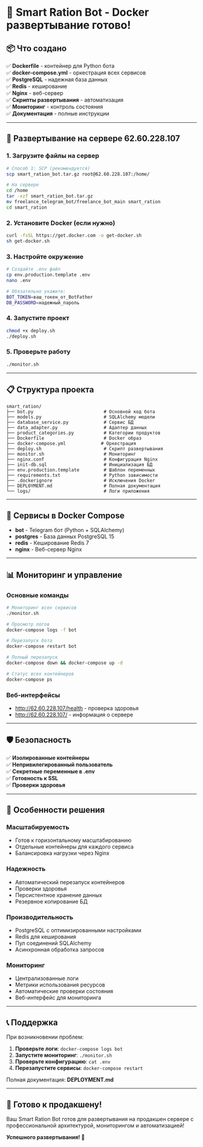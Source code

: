 # 🎉 Smart Ration Bot - Docker развертывание готово!

## 📦 Что создано

✅ **Dockerfile** - контейнер для Python бота  
✅ **docker-compose.yml** - оркестрация всех сервисов  
✅ **PostgreSQL** - надежная база данных  
✅ **Redis** - кеширование  
✅ **Nginx** - веб-сервер  
✅ **Скрипты развертывания** - автоматизация  
✅ **Мониторинг** - контроль состояния  
✅ **Документация** - полные инструкции  

---

## 🚀 Развертывание на сервере 62.60.228.107

### 1. Загрузите файлы на сервер
```bash
# Способ 1: SCP (рекомендуется)
scp smart_ration_bot.tar.gz root@62.60.228.107:/home/

# На сервере
cd /home
tar -xzf smart_ration_bot.tar.gz
mv freelance_telegram_bot/freelance_bot_main smart_ration
cd smart_ration
```

### 2. Установите Docker (если нужно)
```bash
curl -fsSL https://get.docker.com -o get-docker.sh
sh get-docker.sh
```

### 3. Настройте окружение
```bash
# Создайте .env файл
cp env.production.template .env
nano .env

# Обязательно укажите:
BOT_TOKEN=ваш_токен_от_BotFather
DB_PASSWORD=надежный_пароль
```

### 4. Запустите проект
```bash
chmod +x deploy.sh
./deploy.sh
```

### 5. Проверьте работу
```bash
./monitor.sh
```

---

## 📋 Структура проекта

```
smart_ration/
├── bot.py                          # Основной код бота
├── models.py                       # SQLAlchemy модели
├── database_service.py             # Сервис БД
├── data_adapter.py                 # Адаптер данных
├── product_categories.py           # Категории продуктов
├── Dockerfile                      # Docker образ
├── docker-compose.yml             # Оркестрация
├── deploy.sh                       # Скрипт развертывания
├── monitor.sh                      # Мониторинг
├── nginx.conf                      # Конфигурация Nginx
├── init-db.sql                     # Инициализация БД
├── env.production.template         # Шаблон переменных
├── requirements.txt                # Python зависимости
├── .dockerignore                   # Исключения Docker
├── DEPLOYMENT.md                   # Полная документация
└── logs/                           # Логи приложения
```

---

## 🔧 Сервисы в Docker Compose

- **bot** - Telegram бот (Python + SQLAlchemy)
- **postgres** - База данных PostgreSQL 15
- **redis** - Кеширование Redis 7
- **nginx** - Веб-сервер Nginx

---

## 📊 Мониторинг и управление

### Основные команды
```bash
# Мониторинг всех сервисов
./monitor.sh

# Просмотр логов
docker-compose logs -f bot

# Перезапуск бота
docker-compose restart bot

# Полный перезапуск
docker-compose down && docker-compose up -d

# Статус всех контейнеров
docker-compose ps
```

### Веб-интерфейсы
- http://62.60.228.107/health - проверка здоровья
- http://62.60.228.107/ - информация о сервере

---

## 🛡️ Безопасность

✅ **Изолированные контейнеры**  
✅ **Непривилегированный пользователь**  
✅ **Секретные переменные в .env**  
✅ **Готовность к SSL**  
✅ **Проверки здоровья**  

---

## 🎯 Особенности решения

### Масштабируемость
- Готов к горизонтальному масштабированию
- Отдельные контейнеры для каждого сервиса
- Балансировка нагрузки через Nginx

### Надежность
- Автоматический перезапуск контейнеров
- Проверки здоровья
- Персистентное хранение данных
- Резервное копирование БД

### Производительность
- PostgreSQL с оптимизированными настройками
- Redis для кеширования
- Пул соединений SQLAlchemy
- Асинхронная обработка запросов

### Мониторинг
- Централизованные логи
- Метрики использования ресурсов
- Автоматические проверки состояния
- Веб-интерфейс для мониторинга

---

## 📞 Поддержка

При возникновении проблем:

1. **Проверьте логи**: `docker-compose logs bot`
2. **Запустите мониторинг**: `./monitor.sh`
3. **Проверьте конфигурацию**: `cat .env`
4. **Перезапустите сервисы**: `docker-compose restart`

Полная документация: **DEPLOYMENT.md**

---

## 🎉 Готово к продакшену!

Ваш Smart Ration Bot готов для развертывания на продакшен сервере с профессиональной архитектурой, мониторингом и автоматизацией!

**Успешного развертывания! 🚀**

